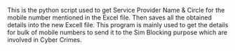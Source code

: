 This is the python script used to get Service Provider Name & Circle for the mobile number mentioned in the Excel file. Then saves all the obtained details into the new Excell file. This program is mainly used to get the details for bulk of mobile numbers to send it to the Sim Blocking purpose which are involved in Cyber Crimes.
